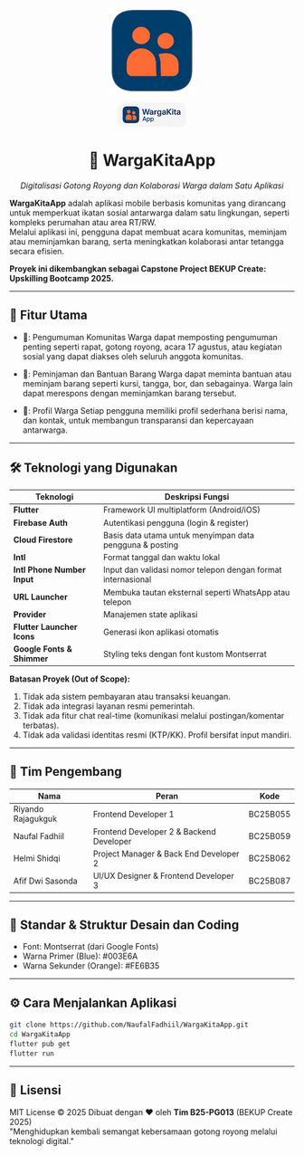 
<p align="center"> <img src="assets/images/logo.png" alt="WargaKitaApp Logo" width="150" height="150"/> <p align="center">
  <img src="assets/images/logo+name.png" alt="WargaKitaApp Logo" width="120"/>
</p> </p> <h1 align="center">🏡 WargaKitaApp</h1> <p align="center"> <em>Digitalisasi Gotong Royong dan Kolaborasi Warga dalam Satu Aplikasi</em> </p>

**WargaKitaApp** adalah aplikasi mobile berbasis komunitas yang dirancang untuk memperkuat ikatan sosial antarwarga dalam satu lingkungan, seperti kompleks perumahan atau area RT/RW.</br>
Melalui aplikasi ini, pengguna dapat membuat acara komunitas, meminjam atau meminjamkan barang, serta meningkatkan kolaborasi antar tetangga secara efisien. </br>

<b> Proyek ini dikembangkan sebagai Capstone Project BEKUP Create: Upskilling Bootcamp 2025. </b>

---

## 📱 Fitur Utama 

- 📢: Pengumuman Komunitas
Warga dapat memposting pengumuman penting seperti rapat, gotong royong, acara 17 agustus, atau kegiatan sosial yang dapat diakses oleh seluruh anggota komunitas.

- 🤝: Peminjaman dan Bantuan Barang
Warga dapat meminta bantuan atau meminjam barang seperti kursi, tangga, bor, dan sebagainya. Warga lain dapat merespons dengan meminjamkan barang tersebut.

- 👥: Profil Warga
Setiap pengguna memiliki profil sederhana berisi nama, dan kontak, untuk membangun transparansi dan kepercayaan antarwarga.


---

## 🛠️ Teknologi yang Digunakan

| Teknologi                  | Deskripsi Fungsi                                              |
| -------------------------- | ------------------------------------------------------------- |
| **Flutter**                | Framework UI multiplatform (Android/iOS)                      |
| **Firebase Auth**          | Autentikasi pengguna (login & register)                       |
| **Cloud Firestore**        | Basis data utama untuk menyimpan data pengguna & posting      |
| **Intl**                   | Format tanggal dan waktu lokal                                |
| **Intl Phone Number Input**| Input dan validasi nomor telepon dengan format internasional  |
| **URL Launcher**           | Membuka tautan eksternal seperti WhatsApp atau telepon        |
| **Provider**               | Manajemen state aplikasi                                      |
| **Flutter Launcher Icons** | Generasi ikon aplikasi otomatis                               |
| **Google Fonts & Shimmer** | Styling teks dengan font kustom Montserrat                    |

**Batasan Proyek (Out of Scope):** 
1. Tidak ada sistem pembayaran atau transaksi keuangan.
2. Tidak ada integrasi layanan resmi pemerintah.
3. Tidak ada fitur chat real-time (komunikasi melalui postingan/komentar terbatas).
4. Tidak ada validasi identitas resmi (KTP/KK). Profil bersifat input mandiri.

---

## 👥 Tim Pengembang

| Nama               | Peran                                    | Kode     |
| ------------------ | ---------------------------------------- | -------- |
| Riyando Rajagukguk | Frontend Developer 1                     | BC25B055 |
| Naufal Fadhiil     | Frontend Developer 2 & Backend Developer | BC25B059 |
| Helmi Shidqi       | Project Manager & Back End Developer 2   | BC25B062 |
| Afif Dwi Sasonda   | UI/UX Designer & Frontend Developer 3    | BC25B087 |

---

## 📐 Standar & Struktur Desain dan Coding
- Font: Montserrat (dari Google Fonts)
- Warna Primer (Blue): #003E6A
- Warna Sekunder (Orange): #FE6B35

---
## ⚙️ Cara Menjalankan Aplikasi

```bash
git clone https://github.com/NaufalFadhiil/WargaKitaApp.git
cd WargaKitaApp
flutter pub get
flutter run
```
---

## 📄 Lisensi
MIT License © 2025
Dibuat dengan ❤️ oleh **Tim B25-PG013** (BEKUP Create 2025) </br>
"Menghidupkan kembali semangat kebersamaan gotong royong melalui teknologi digital."


